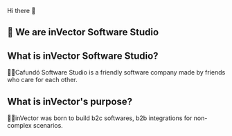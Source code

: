 Hi there 👋
## 🧙 We are inVector Software Studio

## What is inVector Software Studio?
🙋‍♀️Cafundó Software Studio is a friendly software company made by friends who care for each other.

## What is inVector's purpose?
👩‍💻inVector was born to build b2c softwares, b2b integrations for non-complex scenarios.
